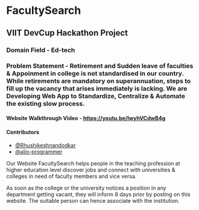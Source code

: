 # FacultySearch
## VIIT DevCup Hackathon Project
### Domain Field - **Ed-tech**
### Problem Statement - Retirement and Sudden leave of faculties & Appoinment in college is not standardised in our country. While retirements are mandatory on superannuation, steps to fill up the vacancy that arises immediately is lacking. We are Developing Web App to Standardize, Centralize & Automate the existing slow process.

#### Website Walkthrough Video - https://youtu.be/lwyhVCdwB4g

#### Contributors
- [@Rhushikeshnandodkar](https://github.com/Rhushikeshnandodkar)
- [@alio-programmer](https://github.com/alio-programmer)


Our Website FacultySearch helps people in the teaching profession at higher education level discover jobs and connect with universities & colleges in need of faculty members and vice versa.

As soon as the college or the university notices a position in any department getting vacant, they will inform 8 days prior by posting on this website. The suitable person can hence associate with the institution.
